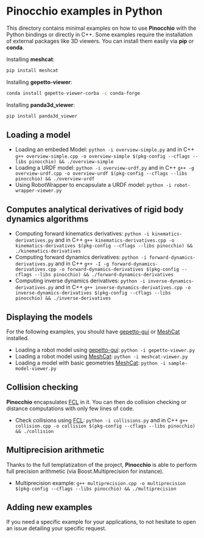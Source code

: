 # Pinocchio examples in Python

This directory contains minimal examples on how to use **Pinocchio** with the Python bindings or directly in C++. 
Some examples require the installation of external packages like 3D viewers. You can install them easily via **pip** or **conda**.

Installing **meshcat**:
```bash
pip install meshcat
```

Installing **gepetto-viewer**:
```bash
conda install gepetto-viewer-corba -c conda-forge
```

Installing **panda3d_viewer**:
```bash
pip install panda3d_viewer
```

## Loading a model

- Loading an embeded Model: `python -i overview-simple.py` and in C++ `g++ overview-simple.cpp -o overview-simple $(pkg-config --cflags --libs pinocchio) && ./overview-simple`
- Loading a URDF model: `python -i overview-urdf.py` and in C++ `g++ -g overview-urdf.cpp -o overview-urdf $(pkg-config --cflags --libs pinocchio) && ./overview-urdf`
- Using RobotWrapper to encapsulate a URDF model: `python -i robot-wrapper-viewer.py`

## Computes analytical derivatives of rigid body dynamics algorithms

- Computing forward kinematics derivatives: `python -i kinematics-derivatives.py` and in C++ `g++ kinematics-derivatives.cpp -o kinematics-derivatives $(pkg-config --cflags --libs pinocchio) && ./kinematics-derivatives`
- Computing forward dynamics derivatives: `python -i forward-dynamics-derivatives.py` and in C++ `g++ -I -g forward-dynamics-derivatives.cpp -o forward-dynamics-derivatives $(pkg-config --cflags --libs pinocchio) && ./forward-dynamics-derivatives`
- Computing inverse dynamics derivatives: `python -i inverse-dynamics-derivatives.py` and in C++ `g++ inverse-dynamics-derivatives.cpp -o inverse-dynamics-derivatives $(pkg-config --cflags --libs pinocchio) && ./inverse-derivatives`

## Displaying the models

For the following examples, you should have [gepetto-gui](https://github.com/Gepetto/gepetto-viewer-corba) or [MeshCat](https://github.com/rdeits/meshcat) installed.

- Loading a robot model using [gepetto-gui](https://github.com/Gepetto/gepetto-viewer-corba): `python -i gepetto-viewer.py`
- Loading a robot model using [MeshCat](https://github.com/rdeits/meshcat): `python -i meshcat-viewer.py`
- Loading a model with basic geometries [MeshCat](https://github.com/rdeits/meshcat): `python -i sample-model-viewer.py`

## Collision checking

**Pinocchio** encapsulates  [FCL](https://github.com/humanoid-path-planner/hpp-fcl) in it. You can then do collision checking or distance computations with only few lines of code.

- Check collisions using [FCL](https://github.com/humanoid-path-planner/hpp-fcl): `python -i collisions.py` and in C++ `g++ collision.cpp -o collision $(pkg-config --cflags --libs pinocchio) && ./collision`

## Multiprecision arithmetic

Thanks to the full templatization of the project, **Pinocchio** is able to perform full precision arithmetic (via Boost.Multiprecision for instance).

- Multiprecision example: `g++ multiprecision.cpp -o multiprecision $(pkg-config --cflags --libs pinocchio) && ./multiprecision`

## Adding new examples

If you need a specific example for your applications, to not hesitate to open an issue detailing your specific request.
